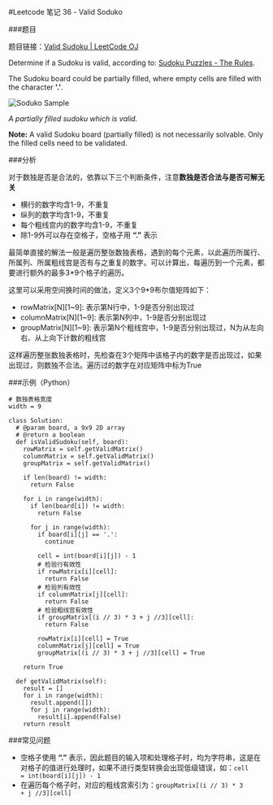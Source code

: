 #Leetcode 笔记 36 - Valid Soduko

###题目

题目链接：[Valid Sudoku | LeetCode OJ](https://oj.leetcode.com/problems/valid-sudoku/)

Determine if a Sudoku is valid, according to:  [Sudoku Puzzles - The Rules](http://sudoku.com.au/TheRules.aspx).

The Sudoku board could be partially filled, where empty cells are filled with the character **'.'**.

![Soduko Sample](http://upload.wikimedia.org/wikipedia/commons/thumb/f/ff/Sudoku-by-L2G-20050714.svg/250px-Sudoku-by-L2G-20050714.svg.png)

*A partially filled sudoku which is valid.*

**Note:**
A valid Sudoku board (partially filled) is not necessarily solvable. Only the filled cells need to be validated.

###分析

对于数独是否是合法的，依靠以下三个判断条件，注意**数独是否合法与是否可解无关**

+ 横行的数字均含1-9，不重复
+ 纵列的数字均含1-9，不重复
+ 每个粗线宫内的数字均含1-9，不重复
+ 除1-9外可以存在空格子，空格子用 **“.”** 表示

最简单直接的解法一般是遍历整张数独表格，遇到的每个元素，以此遍历所属行、所属列、所属粗线宫是否有与之重复的数字。可以计算出，每遍历到一个元素，都要进行额外的最多3*9个格子的遍历。

这里可以采用空间换时间的做法，定义3个9*9布尔值矩阵如下：

+ rowMatrix[N][1~9]: 表示第N行中，1-9是否分别出现过
+ columnMatrix[N][1~9]: 表示第N列中，1-9是否分别出现过
+ groupMatrix[N][1~9]: 表示第N个粗线宫中，1-9是否分别出现过，N为从左向右、从上向下计数的粗线宫

这样遍历整张数独表格时，先检查在3个矩阵中该格子内的数字是否出现过，如果出现过，则数独不合法。遍历过的数字在对应矩阵中标为True

###示例（Python）

    # 数独表格宽度
    width = 9

    class Solution:
      # @param board, a 9x9 2D array
      # @return a boolean
      def isValidSudoku(self, board):
        rowMatrix = self.getValidMatrix()
        columnMatrix = self.getValidMatrix()
        groupMatrix = self.getValidMatrix()

        if len(board) != width:
          return False

        for i in range(width):
          if len(board[i]) != width:
            return False

          for j in range(width):
            if board[i][j] == '.':
              continue

            cell = int(board[i][j]) - 1
            # 检验行有效性
            if rowMatrix[i][cell]:
              return False
            # 检验列有效性
            if columnMatrix[j][cell]:
              return False
            # 检验粗线宫有效性
            if groupMatrix[(i // 3) * 3 + j //3][cell]:
              return False

            rowMatrix[i][cell] = True
            columnMatrix[j][cell] = True
            groupMatrix[(i // 3) * 3 + j //3][cell] = True

        return True

      def getValidMatrix(self):
        result = []
        for i in range(width):
          result.append([])
          for j in range(width):
            result[i].append(False)
        return result
        
###常见问题

+ 空格子使用 **“.”** 表示，因此题目的输入项和处理格子时，均为字符串，这是在对格子的值进行处理时，如果不进行类型转换会出现低级错误，如：<code>cell = int(board[i][j]) - 1</code>
+ 在遍历每个格子时，对应的粗线宫索引为：<code>groupMatrix[(i // 3) * 3 + j //3][cell]</code>